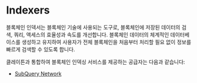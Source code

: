 # Indexers

블록체인 인덱서는 블록체인 기술에 사용되는 도구로, 블록체인에 저장된 데이터의 검색, 쿼리, 액세스의 효율성과 속도를 개선합니다. 블록체인 데이터의 체계적인 데이터베이스를 생성하고 유지하여 사용자가 전체 블록체인을 처음부터 처리할 필요 없이 정보를 빠르게 검색할 수 있도록 합니다.

클레이튼과 통합하여 블록체인 인덱싱 서비스를 제공하는 공급자는 다음과 같습니다:

- [SubQuery Network](https://academy.subquery.network/)
